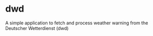 # dwd
A simple application to fetch and process weather warning from the Deutscher Wetterdienst (dwd)

